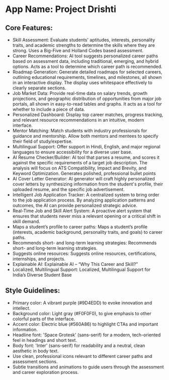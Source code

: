 # **App Name**: Project Drishti

## Core Features:

- Skill Assessment: Evaluate students' aptitudes, interests, personality traits, and academic strengths to determine the skills where they are strong. Uses a Big-Five and Holland Codes based assessment.
- Career Recommendations: AI tool suggests personalized career paths based on assessment data, including traditional, emerging, and hybrid options. Acts as a tool to determine which career path is recommended.
- Roadmap Generation: Generate detailed roadmaps for selected careers, outlining educational requirements, timelines, and milestones, all shown in an interactive display. The display uses whitespace effectively to clearly separate sections.
- Job Market Data: Provide real-time data on salary trends, growth projections, and geographic distribution of opportunities from major job portals, all shown in easy-to-read tables and graphs. It acts as a tool for whether to include a piece of data.
- Personalized Dashboard: Display top career matches, progress tracking, and relevant resource recommendations in an intuitive, modern interface.
- Mentor Matching: Match students with industry professionals for guidance and mentorship. Allow both mentors and mentees to specify their field of study/expertise.
- Multilingual Support: Offer support in Hindi, English, and major regional languages to ensure accessibility for a diverse user base.
- AI Resume Checker/Builder: AI tool that parses a resume, and scores it against the specific requirements of a target job description.  The analysis will focus on ATS Compatibility, Impact and Brevity, and Keyword Optimization. Generates polished, professional bullet points
- AI Cover Letter Generator: AI generator will craft highly personalized cover letters by synthesizing information from the student's profile, their uploaded resume, and the specific job advertisement.
- Intelligent Job Application Tracker: A centralized system to bring order to the job application process. By analyzing application patterns and outcomes, the AI can provide personalized strategic advice.
- Real-Time Job and Skill Alert System: A proactive alert system that ensures that students never miss a relevant opening or a critical shift in skill demand.
- Maps a student’s profile to career paths: Maps a student’s profile (interests, academic background, personality traits, and goals) to career paths.
- Recommends short- and long-term learning strategies: Recommends short- and long-term learning strategies.
- Suggests online resources: Suggests online resources, certifications, internships, and projects.
- Explainable AI: Explainable AI – “Why This Career and Skill?”
- Localized, Multilingual Support: Localized, Multilingual Support for India’s Diverse Student Base

## Style Guidelines:

- Primary color: A vibrant purple (#9D4EDD) to evoke innovation and intellect.
- Background color: Light gray (#F0F0F0), to give emphasis to other colorful parts of the interface.
- Accent color: Electric blue (#560A86) to highlight CTAs and important information.
- Headline font: 'Space Grotesk' (sans-serif) for a modern, tech-oriented feel in headings and short text.
- Body font: 'Inter' (sans-serif) for readability and a neutral, clean aesthetic in body text.
- Use clean, professional icons relevant to different career paths and assessment sections.
- Subtle transitions and animations to guide users through the assessment and career exploration process.